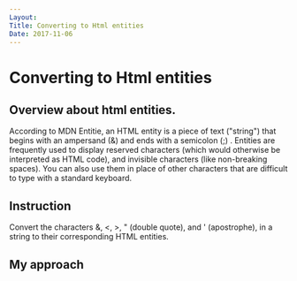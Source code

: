 ```yaml
---
Layout:
Title: Converting to Html entities
Date: 2017-11-06
---
```


# Converting to Html entities

## Overview about html entities.

According to MDN Entitie, an HTML entity is a piece of text ("string") that begins with an ampersand (&) and ends with a semicolon (;) . 
Entities are frequently used to display reserved characters (which would otherwise be interpreted as HTML code), and invisible characters (like non-breaking spaces).
You can also use them in place of other characters that are difficult to type with a standard keyboard.

## Instruction

Convert the characters &, <, >, " (double quote), and ' (apostrophe), in a string to their corresponding HTML entities.

## My approach

